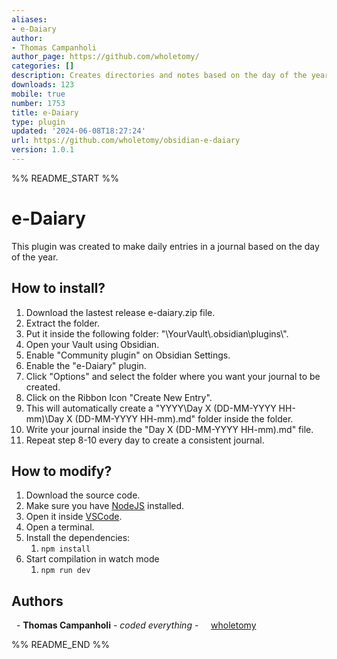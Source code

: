 ```yaml
---
aliases:
- e-Daiary
author:
- Thomas Campanholi
author_page: https://github.com/wholetomy/
categories: []
description: Creates directories and notes based on the day of the year.
downloads: 123
mobile: true
number: 1753
title: e-Daiary
type: plugin
updated: '2024-06-08T18:27:24'
url: https://github.com/wholetomy/obsidian-e-daiary
version: 1.0.1
---
```


%% README_START %%

# e-Daiary

This plugin was created to make daily entries in a journal based on the day of the year.

## How to install?

1. Download the lastest release e-daiary.zip file.
2. Extract the folder.
3. Put it inside the following folder: "\\YourVault\\.obsidian\\plugins\\".
4. Open your Vault using Obsidian.
5. Enable "Community plugin" on Obsidian Settings.
6. Enable the "e-Daiary" plugin.
7. Click "Options" and select the folder where you want your journal to be created.
8. Click on the Ribbon Icon "Create New Entry".
9. This will automatically create a "YYYY\\Day X (DD-MM-YYYY HH-mm)\\Day X (DD-MM-YYYY HH-mm).md" folder inside the folder.
10. Write your journal inside the "Day X (DD-MM-YYYY HH-mm).md" file.
11. Repeat step 8-10 every day to create a consistent journal.

## How to modify?
1. Download the source code.
2. Make sure you have [NodeJS](https://nodejs.org/en/download/package-manager) installed.
3. Open it inside [VSCode](https://code.visualstudio.com/download).
4. Open a terminal.
5. Install the dependencies:
	1. `npm install`
6. Start compilation in watch mode
	1. `npm run dev`

## Authors

  - **Thomas Campanholi** - *coded everything* -
    [wholetomy](https://github.com/wholetomy/)

%% README_END %%